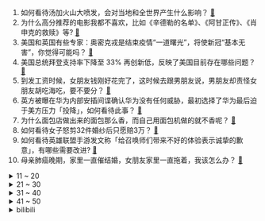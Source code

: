 1. 如何看待汤加火山大喷发，会对当地和全世界产生什么影响？ [:link:](https://www.zhihu.com/question/511681713)
2. 为什么高分推荐的电影我都不喜欢，比如《辛德勒的名单》、《阿甘正传》、《肖申克的救赎》等? [:link:](https://www.zhihu.com/question/492128197)
3. 美国和英国有些专家：奥密克戎是结束疫情“一道曙光”，将使新冠“基本无害”，你觉得可能吗？ [:link:](https://www.zhihu.com/question/511098507)
4. 美国总统拜登支持率下降至 33% 再创新低，反映了美国目前存在哪些问题？ [:link:](https://www.zhihu.com/question/511307446)
5. 到发工资时候，女朋友钱刚好花完了，这时候去跟男朋友说，男朋友却责怪女朋友胡吃海吃，要不要分？ [:link:](https://www.zhihu.com/question/511272153)
6. 英方被曝在华为内部安插间谍确认华为没有任何威胁，最初选择了华为最后迫于美方压力「投降」，如何看待此事？ [:link:](https://www.zhihu.com/question/511627891)
7. 为什么面包店做出来的面包那么香，而自己用面包机做的就不香呢？ [:link:](https://www.zhihu.com/question/327101349)
8. 如何看待女子怒剪32件婚纱后只愿赔3万？ [:link:](https://www.zhihu.com/question/511492720)
9. 如何看待英雄联盟手游发文称「给召唤师们带来不好的体验表示诚挚的歉意」，有哪些需要改进? [:link:](https://www.zhihu.com/question/511575024)
10. 母亲肺癌晚期，家里一直催结婚，女朋友家里一直拖着，我该怎么办？ [:link:](https://www.zhihu.com/question/484870919)
<details>
<summary>11 ~ 20</summary>

11. 1 月 15 日北京海淀区新增 1 例新冠肺炎确诊病例，目前情况如何？ [:link:](https://www.zhihu.com/question/511691517)
12. 新生儿夭折男子向医院索赔 200 万，卫健委表示「产前多次拒绝剖腹产建议」，医院是否需要承担责任？ [:link:](https://www.zhihu.com/question/511363545)
13. 假如你是一名永生者，你会怎样做才能避免自己的身份暴露？ [:link:](https://www.zhihu.com/question/438453657)
14. 第一次去女朋友家见家长，应该如何准备？ [:link:](https://www.zhihu.com/question/38219371)
15. 日本动画业是否会出现“媚华”趋势? [:link:](https://www.zhihu.com/question/290451641)
16. 看完《长津湖之水门桥》预告，你觉得它的票房大概会是多少？有希望超过《长津湖》吗？ [:link:](https://www.zhihu.com/question/509080475)
17. 为什么大龄剩女难以妥协、不肯将就，难道那么多相亲对象当中，真的没有一个配得上她？ [:link:](https://www.zhihu.com/question/441259231)
18. 沈阳谱康医院擅收发热患者引发 2020 年底疫情，院长被判刑一年二个月，这带来哪些启示？ [:link:](https://www.zhihu.com/question/511543942)
19. 2021 Steam 国产游戏销量 TOP 20 年榜已出，如何看待榜上游戏的表现？ [:link:](https://www.zhihu.com/question/511514188)
20. 孙杨也开始直播带货了，有人质疑奥运冠军直播带货行为，你认可这种观点吗？ [:link:](https://www.zhihu.com/question/511517822)
</details>
<details>
<summary>21 ~ 30</summary>

21. 网传西安媒体发布的一则视频中出现了两个身份不同的「马雪娥」，这究竟怎么回事？如何看待这一事件？ [:link:](https://www.zhihu.com/question/511530538)
22. 电视剧《开端》第八集结尾男主误伤大婶后为什么选择逃跑而不是报警？ [:link:](https://www.zhihu.com/question/511441592)
23. 2022 LPL 春季赛LNG 2:1 RA，如何评价这场比赛？ [:link:](https://www.zhihu.com/question/511709461)
24. 现在是一个大学生 ，我想问一下现在是提升自己重要 ，还是赚钱重要 ，哪个会让自己未来过得好一点？ [:link:](https://www.zhihu.com/question/510033124)
25. 猪肉怎么做好吃？ [:link:](https://www.zhihu.com/question/325965131)
26. 如何以“我把上仙给炖了”为开头写一个故事? [:link:](https://www.zhihu.com/question/511259953)
27. 赛博朋克时代的生活会是什么样子？ [:link:](https://www.zhihu.com/question/511305945)
28. 你对《明日方舟》1 月 15 日的新春前瞻特辑有何评价？ [:link:](https://www.zhihu.com/question/511539189)
29. 铃空游戏发布的《昭和米国物语》是否可以看作是中国厂商为游戏出海做出的题材试探？ [:link:](https://www.zhihu.com/question/510609331)
30. 《开端》拍得如何？值得追吗？ [:link:](https://www.zhihu.com/question/511079318)
</details>
<details>
<summary>31 ~ 40</summary>

31. 有哪些万能的作文题目？ [:link:](https://www.zhihu.com/question/364197541)
32. 机械大四即将毕业，考研失败，何去何从？ [:link:](https://www.zhihu.com/question/510860441)
33. 你们还相信爱情吗?我已经不相信了? [:link:](https://www.zhihu.com/question/511698469)
34. 怎么才能忘记分手两年多的人？ [:link:](https://www.zhihu.com/question/510672488)
35. 读书重要还是早点存钱买房重要? [:link:](https://www.zhihu.com/question/511645823)
36. 有哪些追妻火葬场的小说？ [:link:](https://www.zhihu.com/question/374162328)
37. 女朋友突然说对我没感觉了，怎么办？ [:link:](https://www.zhihu.com/question/22104747)
38. 怎么忘记一个经常想起的人？ [:link:](https://www.zhihu.com/question/510217729)
39. 如何做出一碗好吃的小馄饨？ [:link:](https://www.zhihu.com/question/32423972)
40. 月薪一万在上海是个什么水平，大家过得怎么样？ [:link:](https://www.zhihu.com/question/511152941)
</details>
<details>
<summary>41 ~ 50</summary>

41. 有没有半个小时就可以看完的小甜文？ [:link:](https://www.zhihu.com/question/447942198)
42. 女子月经不调就诊 38 天后去世，院方回应正在调查，为何会出现这一情况？ [:link:](https://www.zhihu.com/question/511642421)
43. 如何看待网传有券商禁止员工上班炫富，不允许开百万以上的车、带 15 万以上的表、5 万以上的包包？ [:link:](https://www.zhihu.com/question/511397985)
44. 看完《雪中悍刀行》第 38 集大结局，你有什么感受？ [:link:](https://www.zhihu.com/question/511065600)
45. 有没有超级好看的电视剧电影推荐呢？ [:link:](https://www.zhihu.com/question/489319178)
46. 如何培养在政府机关的公文写作能力？ [:link:](https://www.zhihu.com/question/22715920)
47. 假如一个班的人合作完成高考，能够获得高考状元吗？ [:link:](https://www.zhihu.com/question/505666849)
48. 大家有什么关于饺子的故事？ [:link:](https://www.zhihu.com/question/435811791)
49. 2022 LPL 春季赛UP 1:2 TES，如何评价这场比赛？ [:link:](https://www.zhihu.com/question/511684143)
50. 能不能留下一个黑暗童话？ [:link:](https://www.zhihu.com/question/386448198)
</details><details>
<summary>bilibili</summary>

1. 戏中人间——《原神》云堇创作的幕后 [:link:](//www.bilibili.com/video/BV1xL411c7wn)
2. 《还 钱》 [:link:](//www.bilibili.com/video/BV1Lb4y1H7u2)
3. 【MCx原神】《年度巨制！方块上的提瓦特》（一） [:link:](//www.bilibili.com/video/BV1TS4y1f7av)
4. 老板：遇到你是我的霉气 [:link:](//www.bilibili.com/video/BV1CL4y1b76Y)
5. 这叫爆辣炒米粉？隔壁客人拔腿自己炒了一盘！《鸠占鹊巢4》 [:link:](//www.bilibili.com/video/BV1CS4y1j7Qi)
6. 便宜保温杯有毒？33元和258元的保温杯有什么区别？【老爸评测】 [:link:](//www.bilibili.com/video/BV1xR4y1M7mu)
7. 大广东请求出战！《原神》x 曾小敏「神女劈观」真.粤剧版 [:link:](//www.bilibili.com/video/BV1RF411v7Hp)
8. （这也能解说？！）深圳街头综合格斗！武德高尚，以武会友！ [:link:](//www.bilibili.com/video/BV1VS4y1f7iG)
9. 就离谱……哪个鬼才教你这么剪的？ [:link:](//www.bilibili.com/video/BV1tZ4y1S7xH)
10. 美食up主：这道菜好闻好吃又好看，我不允许它失传！ [:link:](//www.bilibili.com/video/BV1eY411h7kq)
<details>
<summary>11 ~ 20</summary>

11. 假如员工都比老板有钱 [:link:](//www.bilibili.com/video/BV15m4y1D7R8)
12. 疲 [:link:](//www.bilibili.com/video/BV1ZF411v7Nz)
13. 【散人】国产民俗恐怖《纸嫁衣3》 终须还了鸳鸯债（完结共5P） [:link:](//www.bilibili.com/video/BV1AS4y1j7o9)
14. 谁要去德国总理府摘旗？【硬核狠人23】 [:link:](//www.bilibili.com/video/BV1G44y1L7JB)
15. 一分钟变黑客，过年装X必备humble bundle！ [:link:](//www.bilibili.com/video/BV1NL411572B)
16. 筹备600天，我们拍了全网最还原「Saber」 Cosplay [:link:](//www.bilibili.com/video/BV1qL411c7CS)
17. 全网最强探店！扫黄现场惊现报警器！ [:link:](//www.bilibili.com/video/BV1w3411Y7Gi)
18. 刚！目光所至，皆为华夏！ [:link:](//www.bilibili.com/video/BV1Ea411B7bC)
19. 我的室友是Taylor Swift？ [:link:](//www.bilibili.com/video/BV1ku41127i1)
20. 《 江 湖 显 饿 》 [:link:](//www.bilibili.com/video/BV1Wu41127nj)
</details>
<details>
<summary>21 ~ 30</summary>

21. 这球开了个寂寞，丁俊晖都学不来 [:link:](//www.bilibili.com/video/BV1Eu411277K)
22. 2021年我做的车 2022年像实用性出发 [:link:](//www.bilibili.com/video/BV1yY41187jW)
23. 《奇怪的客人》 [:link:](//www.bilibili.com/video/BV16u41127xC)
24. 龙 虾 天 花 板 [:link:](//www.bilibili.com/video/BV1bT4y1m7M3)
25. 不给韩国人任何的机会！武大靖干干净净霸气夺冠，裁判再不公平也没辙了！ [:link:](//www.bilibili.com/video/BV1644y1j7ZJ)
26. 别墅长得比树快！济南数千栋别墅野蛮霸占保护区 [:link:](//www.bilibili.com/video/BV1pm4y1U7u9)
27. 客户看了都说好！【C4快乐阴人流#26】 [:link:](//www.bilibili.com/video/BV1zS4y1j7XY)
28. “谁说污泥满身的不算食物” [:link:](//www.bilibili.com/video/BV1p44y1578P)
29. 664个模组 死亡黄昏生存 EP1 [:link:](//www.bilibili.com/video/BV1XS4y1j74r)
30. 【原神】八重酱：啊对对对 [:link:](//www.bilibili.com/video/BV1VR4y1g7KQ)
</details>
<details>
<summary>31 ~ 40</summary>

31. 《崩坏3》动画短片「阿波卡利斯如是说」先行预告 [:link:](//www.bilibili.com/video/BV1uL4y1b7qo)
32. 印度街头秘制小汉堡，干净又卫生！ [:link:](//www.bilibili.com/video/BV1sF411v7Ro)
33. 开播三天火遍全网，全体网友疯狂脑暴！详解国产剧《开端》第一期 [:link:](//www.bilibili.com/video/BV1y34y1B7q9)
34. 《明日方舟》SideStory「将进酒」活动宣传PV [:link:](//www.bilibili.com/video/BV1mm4y1D7JJ)
35. 想拥有这样一张嘴 [:link:](//www.bilibili.com/video/BV1bL4y147GG)
36. 个人单曲《Sweet Counter》完整版MV [:link:](//www.bilibili.com/video/BV17b4y1J7ed)
37. 惊喜的源头是母爱——妈妈为女儿打造“小黄鸭主题”卧室 [:link:](//www.bilibili.com/video/BV1W3411a7ck)
38. 干净又卫生！在游戏中做菜【木筏求生#7】 [:link:](//www.bilibili.com/video/BV1MS4y177Fq)
39. 留下来的花，有百般开法【Inmost】 [:link:](//www.bilibili.com/video/BV1sZ4y1f7TC)
40. 史上最弱？史上最乐！2022年一月新番吐槽 [:link:](//www.bilibili.com/video/BV1kq4y1A7C4)
</details>
<details>
<summary>41 ~ 50</summary>

41. 2022明日方舟新春会「流光启明」庆典宣传PV [:link:](//www.bilibili.com/video/BV1gT4y117Dv)
42. 【罗翔】网络赌博比线下赌博危害更大？输钱的赌客是不是被害人？ [:link:](//www.bilibili.com/video/BV1xr4y1v7HN)
43. 【泠鸢翻唱】神女劈观- 差点废稿，应该还行！ [:link:](//www.bilibili.com/video/BV1mu41127PD)
44. POV:身高2米16的人是怎么生活的？ 第一人称视角沉浸式体验 [:link:](//www.bilibili.com/video/BV12b4y1H7Dv)
45. 是不是觉得和理发师沟通很困难？给你们看看理发师眼里的客人… [:link:](//www.bilibili.com/video/BV1M44y1L7Ma)
46. 冬泳怪鸽狂搂家常菜，祝您潇洒又代派！加油！奥利给！哈哈哈哈哈 [:link:](//www.bilibili.com/video/BV1QY41187FG)
47. 【原神】神女劈观上新闻，有大伟哥和杨扬采访 [:link:](//www.bilibili.com/video/BV15b4y1J7ce)
48. 这是什么兼职啊啊啊啊啊啊 [:link:](//www.bilibili.com/video/BV1Cq4y1k7zt)
49. 【杨千嬅 × 错位时空】开口跪！天后深情演绎，百人合唱泪目现场！ [:link:](//www.bilibili.com/video/BV1MR4y1g7jp)
50. 难吃到给小文哥打电话！号称排名第一海鲜火锅，胖猩猩吃到自我怀疑【凭啥这么贵ep36-高兴一锅】 [:link:](//www.bilibili.com/video/BV1m3411a7ES)
</details>
<details>
<summary>51 ~ 60</summary>

51. 纽约警察：新型测谎仪，撒谎会响噢（上膛 [:link:](//www.bilibili.com/video/BV1Dr4y1v74f)
52. 黄金风味的黄金饼和黄金奶 [:link:](//www.bilibili.com/video/BV1WT4y117cb)
53. 领导教你如何花公司的钱 [:link:](//www.bilibili.com/video/BV11S4y1j7GV)
54. 不装了，我摊牌了，我就是仙王！ [:link:](//www.bilibili.com/video/BV1Su41127Pz)
55. 为什么不能是abcdefghI Love U [:link:](//www.bilibili.com/video/BV1sR4y1M7nk)
56. 【时代少年团】广告拍摄花絮 [:link:](//www.bilibili.com/video/BV1kL411c7kH)
57. 《未定事件簿》「飞雪落红尘」活动PV：山河千里雪，红尘一粟间 [:link:](//www.bilibili.com/video/BV1VY411h7BK)
58. 十五秒高能预警！孤勇者吉他指弹改编。 [:link:](//www.bilibili.com/video/BV1cL411c7Po)
59. 就离谱......哪个鬼才教你这么剪的？ [:link:](//www.bilibili.com/video/BV17T4y117xS)
60. 云堇任务显示旅行者竟然是渣男！【原神二次元梗03】 [:link:](//www.bilibili.com/video/BV1RT4y11729)
</details>
<details>
<summary>61 ~ 70</summary>

61. 关 于 修 建 天 庭 凌 霄 宝 殿 二 期 工 程 这 件 事 [:link:](//www.bilibili.com/video/BV1fb4y1n79B)
62. 内心孤独的人才会喜欢这种氛围吧 [:link:](//www.bilibili.com/video/BV1Uu411U7cT)
63. 就喜欢老爸和老弟从骨子里散发的自信 [:link:](//www.bilibili.com/video/BV1aa411B7sG)
64. 求求参考作业的时候动动脑子吧！！！ [:link:](//www.bilibili.com/video/BV1BY41187Cz)
65. 他们究竟是在竞技还是在斗法？！韩 服 王 者 就 这？#97 [:link:](//www.bilibili.com/video/BV14R4y1M7t7)
66. 【点亮渊下宫Ⅱ】黎明！一腔孤勇 [:link:](//www.bilibili.com/video/BV1vm4y1D7Vn)
67. 【开端|海底】当他递出卫生巾时我直接泪崩/世间苦痛万般，唯有人心温暖如火 [:link:](//www.bilibili.com/video/BV1fS4y1Z74K)
68. 77岁爷爷穿汉服到故宫 [:link:](//www.bilibili.com/video/BV1pa41167cS)
69. 贴地飞行器，一旦被抱住基本就来不及了 [:link:](//www.bilibili.com/video/BV1DF411v7Pe)
70. 《宝  可  喵 的神奇料理》 [:link:](//www.bilibili.com/video/BV1Q44y157vT)
</details>
<details>
<summary>71 ~ 80</summary>

71. 人 间 喜 剧 [:link:](//www.bilibili.com/video/BV1D34y1z7AT)
72. 【法国街头｜古筝 孤勇者】谁说站在光里的才算英雄 [:link:](//www.bilibili.com/video/BV1iZ4y1f7g6)
73. 失眠速进！如何在2分钟内睡成死猪？【知心一分钟】 [:link:](//www.bilibili.com/video/BV1hT4y1m7Pi)
74. 《全是爱》日语版 [:link:](//www.bilibili.com/video/BV1cP4y1J7dQ)
75. “英雄沦为路人眼里的疯子，他不再回头，等待下一次循环。” 【开端】 [:link:](//www.bilibili.com/video/BV1pa411q7vX)
76. 【猛男版】Phut Hon 大摆锤不是只有妹子能跳！ [:link:](//www.bilibili.com/video/BV1jb4y1H7Fp)
77. 这还是我看的央视新闻吗 ？ ？ ？ [:link:](//www.bilibili.com/video/BV15m4y1D7w9)
78. 不想接电话！ [:link:](//www.bilibili.com/video/BV1KL4y1b7eJ)
79. 我的妈妈是个老甲方 [:link:](//www.bilibili.com/video/BV1Gr4y1i7jp)
80. 翻出25年前的录像带，我以前居然长这样？ [:link:](//www.bilibili.com/video/BV1xa411B7Qo)
</details>
<details>
<summary>81 ~ 90</summary>

81. 小时候听不懂，现在刻骨铭心 [:link:](//www.bilibili.com/video/BV1vF411v7oR)
82. 我骗女友熬夜陪我拼了两天积木玩具… [:link:](//www.bilibili.com/video/BV1HZ4y1f7VR)
83. 维修了三次的mateX2，荣哥会翻车吗？ [:link:](//www.bilibili.com/video/BV19T4y117EY)
84. 四大爷：好家伙 朕这紫禁城原来是军校 [:link:](//www.bilibili.com/video/BV1Mr4y1i72h)
85. 张镇辉台球正经教学【6个不太建议使用的技巧】10.0版本 [:link:](//www.bilibili.com/video/BV12r4y1v7MG)
86. 中国好心电！！！ [:link:](//www.bilibili.com/video/BV1YT4y1m7Uo)
87. "作者前去拯救中华民族了，小说自此无限期停更" [:link:](//www.bilibili.com/video/BV1nL4y1b7Xh)
88. 有钱都买不到的泥污脊龙虾，刺身和碳烤都非常惊艳 [:link:](//www.bilibili.com/video/BV1iR4y1g74y)
89. 【奇葩饮料4.0】试试就逝世…… [:link:](//www.bilibili.com/video/BV1Br4y1v72i)
90. 嘉然百万粉纪念 室内乐团音乐会 [:link:](//www.bilibili.com/video/BV1ET4y117ji)
</details>
<details>
<summary>91 ~ 100</summary>

91. 周总理写的武侠小说被网友翻出 [:link:](//www.bilibili.com/video/BV1VL411c7Q7)
92. 探访NBA库里的烤肉店！¥1200元美式慢烤牛肉，值得吗？ [:link:](//www.bilibili.com/video/BV1Qm4y1U7Pc)
93. 假如刀工有段位 [:link:](//www.bilibili.com/video/BV1Wu41127G6)
94. 整个世界都要哄着我好吗？因为我真的很有实力 [:link:](//www.bilibili.com/video/BV1uS4y177ov)
95. 《阴阳师》铃彦姬CG | 寒祭灼魄，心火永明（CV：小松未可子） [:link:](//www.bilibili.com/video/BV1iR4y1M7i5)
96. 萌娃误打119，礼貌请求消防员叔叔挂电话，网友：心都化了 [:link:](//www.bilibili.com/video/BV1US4y1Z7oy)
97. “抬手臣妾，落手哀家” [:link:](//www.bilibili.com/video/BV1ir4y1Y7GR)
98. 我把这些丑到极致的东西组合了一下，感觉已经难以形容了。。 [:link:](//www.bilibili.com/video/BV1eR4y1g7Ui)
99. 中 二 病 妹 妹 突 发 恶 疾 [:link:](//www.bilibili.com/video/BV1aR4y1g7HM)
100. 晚上寝室里的三个区 [:link:](//www.bilibili.com/video/BV1ku41127MT)
</details></details>